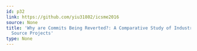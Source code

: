 ```yaml
---
id: p32
link: https://github.com/yiu31802/icsme2016
source: None
title: 'Why are Commits Being Reverted?: A Comparative Study of Industrial and Open
  Source Projects'
type: None
---
```

